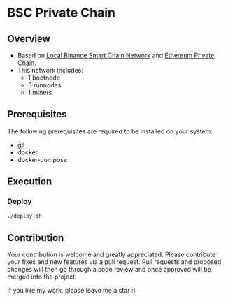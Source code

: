 # BSC Private Chain

## Overview

- Based on [Local Binance Smart Chain Network](https://docs.binance.org/smart-chain/developer/deploy/local.html) and [Ethereum Private Chain](https://github.com/quanttb/ethereum-private-chain).
- This network includes:
    - 1 bootnode
    - 3 runnodes
    - 1 miners

## Prerequisites

The following prerequisites are required to be installed on your system:

- git
- docker
- docker-compose

## Execution

### Deploy

```sh
./deploy.sh
```

## Contribution

Your contribution is welcome and greatly appreciated. Please contribute your fixes and new features via a pull request.
Pull requests and proposed changes will then go through a code review and once approved will be merged into the project.

If you like my work, please leave me a star :)